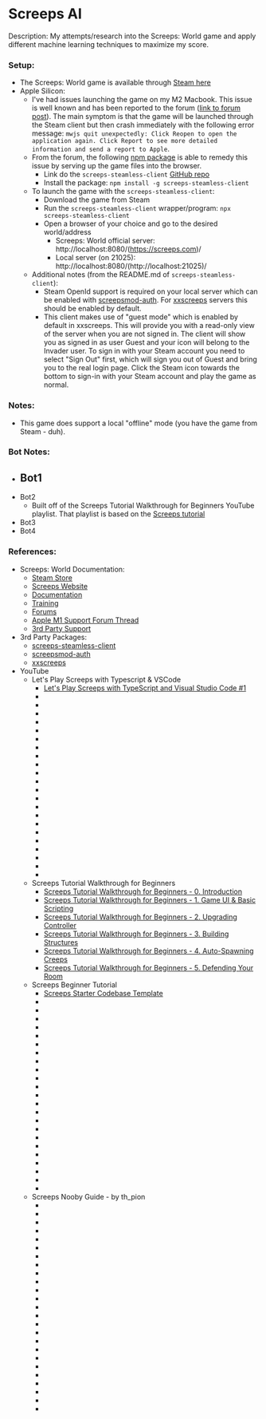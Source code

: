 # Screeps AI

Description: My attempts/research into the Screeps: World game and apply different machine learning techniques to maximize my score.


### Setup:

 - The Screeps: World game is available through [Steam here](https://store.steampowered.com/app/464350/Screeps_World/)
 - Apple Silicon:
     - I've had issues launching the game on my M2 Macbook. This issue is well known and has been reported to the forum ([link to forum post](https://screeps.com/forum/topic/3131/crashing-on-m1-macs/19)). The main symptom is that the game will be launched through the Steam client but then crash immediately with the following error message: `mwjs quit unexpectedly: Click Reopen to open the application again. Click Report to see more detailed information and send a report to Apple`.
     - From the forum, the following [npm package](https://www.npmjs.com/package/screeps-steamless-client) is able to remedy this issue by serving up the game files into the browser.
         - Link do the `screeps-steamless-client` [GitHub repo](https://github.com/laverdet/screeps-steamless-client)
         - Install the package: `npm install -g screeps-steamless-client`
     - To launch the game with the `screeps-steamless-client`:
         - Download the game from Steam
         - Run the `screeps-steamless-client` wrapper/program: `npx screeps-steamless-client`
         - Open a browser of your choice and go to the desired world/address
             - Screeps: World official server: http://localhost:8080/(https://screeps.com)/
             - Local server (on 21025): http://localhost:8080/(http://localhost:21025)/
     - Additional notes (from the README.md of `screeps-steamless-client`):
         - Steam OpenId support is required on your local server which can be enabled with [screepsmod-auth](https://github.com/ScreepsMods/screepsmod-auth). For [xxscreeps](https://github.com/laverdet/xxscreeps/) servers this should be enabled by default.
         - This client makes use of "guest mode" which is enabled by default in xxscreeps. This will provide you with a read-only view of the server when you are not signed in. The client will show you as signed in as user Guest and your icon will belong to the Invader user. To sign in with your Steam account you need to select "Sign Out" first, which will sign you out of Guest and bring you to the real login page. Click the Steam icon towards the bottom to sign-in with your Steam account and play the game as normal.


### Notes:

 - This game does support a local "offline" mode (you have the game from Steam - duh).


### Bot Notes:

 - Bot1
     - 
 - Bot2
     - Built off of the Screeps Tutorial Walkthrough for Beginners YouTube playlist. That playlist is based on the [Screeps tutorial](https://screeps.com/a/#!/sim/tutorial)
 - Bot3
 - Bot4


### References:

 - Screeps: World Documentation:
     - [Steam Store](https://store.steampowered.com/app/464350/Screeps_World/)
     - [Screeps Website](https://screeps.com/a/)
     - [Documentation](https://docs.screeps.com/)
     - [Training](https://screeps.com/a/#!/sim)
     - [Forums](https://screeps.com/forum/)
     - [Apple M1 Support Forum Thread](https://screeps.com/forum/topic/3131/crashing-on-m1-macs/19)
     - [3rd Party Support](https://docs.screeps.com/third-party.html)
 - 3rd Party Packages:
     - [screeps-steamless-client](https://github.com/laverdet/screeps-steamless-client)
     - [screepsmod-auth](https://github.com/ScreepsMods/screepsmod-auth)
     - [xxscreeps](https://github.com/laverdet/xxscreeps/)
 - YouTube
     - Let's Play Screeps with Typescript & VSCode
         - [Let's Play Screeps with TypeScript and Visual Studio Code #1](https://www.youtube.com/watch?v=OhBLmkiTZe4&list=PLCRhjmqETCePxmtB2mKScrJB_SCAI6jqw&index=1&ab_channel=KarateSnoopy)
         - []()
         - []()
         - []()
         - []()
         - []()
         - []()
         - []()
         - []()
         - []()
         - []()
         - []()
         - []()
         - []()
         - []()
         - []()
         - []()
         - []()
         - []()
         - []()
         - []()
         - []()
         - []()
     - Screeps Tutorial Walkthrough for Beginners
         - [Screeps Tutorial Walkthrough for Beginners - 0. Introduction](https://www.youtube.com/watch?v=dWP3VRKmV4Q&list=PL1m2M8LQlzfKndesWcReHzj9-zq1qP2CG&index=1&ab_channel=LearnCodeByGaming)
         - [Screeps Tutorial Walkthrough for Beginners - 1. Game UI & Basic Scripting](https://www.youtube.com/watch?v=OacP_hyKs0c&list=PL1m2M8LQlzfKndesWcReHzj9-zq1qP2CG&index=2&pp=iAQB&ab_channel=LearnCodeByGaming)
         - [Screeps Tutorial Walkthrough for Beginners - 2. Upgrading Controller](https://www.youtube.com/watch?v=HCSiOBFDGnQ&list=PL1m2M8LQlzfKndesWcReHzj9-zq1qP2CG&index=3&ab_channel=LearnCodeByGaming)
         - [Screeps Tutorial Walkthrough for Beginners - 3. Building Structures](https://www.youtube.com/watch?v=66tS8FAeAhI&list=PL1m2M8LQlzfKndesWcReHzj9-zq1qP2CG&index=4&ab_channel=LearnCodeByGaming)
         - [Screeps Tutorial Walkthrough for Beginners - 4. Auto-Spawning Creeps](https://www.youtube.com/watch?v=MbVdyt6D0RA&list=PL1m2M8LQlzfKndesWcReHzj9-zq1qP2CG&index=5&ab_channel=LearnCodeByGaming)
         - [Screeps Tutorial Walkthrough for Beginners - 5. Defending Your Room](https://www.youtube.com/watch?v=ZFLAWjHOPiQ&list=PL1m2M8LQlzfKndesWcReHzj9-zq1qP2CG&index=6&ab_channel=LearnCodeByGaming)
     - Screeps Beginner Tutorial
         - [Screeps Starter Codebase Template](https://www.youtube.com/watch?v=N7KMOG8C5vA&list=PLw9di5JwI6p-HUP0yPUxciaEjrsFb2kR2&index=1&ab_channel=AtannerGaming)
         - []()
         - []()
         - []()
         - []()
         - []()
         - []()
         - []()
         - []()
         - []()
         - []()
         - []()
         - []()
         - []()
         - []()
         - []()
         - []()
         - []()
         - []()
         - []()
         - []()
         - []()
         - []()
         - []()
     - Screeps Nooby Guide - by th_pion
         - []()
         - []()
         - []()
         - []()
         - []()
         - []()
         - []()
         - []()
         - []()
         - []()
         - []()
         - []()
         - []()
         - []()
         - []()
         - []()
         - []()
         - []()
         - []()
         - []()
         - []()
         - []()
         - []()
         - []()
         - []()